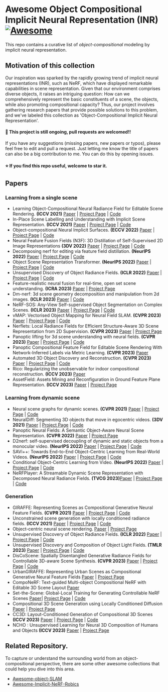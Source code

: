 # Awesome Object Compositional Implicit Neural Representation (INR) [![Awesome](https://cdn.rawgit.com/sindresorhus/awesome/d7305f38d29fed78fa85652e3a63e154dd8e8829/media/badge.svg)](https://github.com/sindresorhus/awesome#readme)

This repo contains a curative list of *object-compositional* modeling by implicit neural representation.

## Motivation of this collection

Our inspiration was sparked by the rapidly growing trend of implicit neural representations (INR), such as NeRF, which have displayed remarkable capabilities in scene representation. Given that our environment comprises diverse objects, it raises an intriguing question: How can we comprehensively represent the basic constituents of a scene, the objects, while also promoting compositional capacity? Thus, our project involves gathering research papers that provide possible solutions to this problem, and we've labeled this collection as 'Object-Compositional Implicit Neural Representation'.

#### 🔆 This project is still ongoing, pull requests are welcomed!!

If you have any suggestions (missing papers, new papers or typos), please feel free to edit and pull a request. Just letting me know the title of papers can also be a big contribution to me. You can do this by opening issues.

#### ⭐️ If you find this repo useful, welcome to star it.

## Papers

### Learning from a single scene

- Learning Object-Compositional Neural Radiance Field for Editable Scene Rendering. **(ICCV 2021)** [Paper](https://arxiv.org/pdf/2109.01847.pdf) | [Project Page](https://zju3dv.github.io/object_nerf/) | [Code](https://github.com/zju3dv/object_nerf)
- In-Place Scene Labelling and Understanding with Implicit Scene Representation. **(ICCV 2021)** [Paper](https://arxiv.org/abs/2103.15875) | [Project Page](https://shuaifengzhi.com/Semantic-NeRF/) | [Code](https://github.com/Harry-Zhi/semantic_nerf)
- Object-compositional Neural Implicit Surfaces. **(ECCV 2022)** [Paper](https://arxiv.org/abs/2207.09686) | [Project Page](https://wuqianyi.top/objectsdf/) | [Code](https://github.com/QianyiWu/objsdf)
- Neural Feature Fusion Fields (N3F): 3D Distillation of Self-Supervised 2D Image Representations **(3DV 2022)** [Paper](https://arxiv.org/abs/2209.03494) | [Project Page](https://www.robots.ox.ac.uk/~vadim/n3f/) | [Code](https://github.com/dichotomies/N3F)
- Decomposing nerf for editing via feature field distillation. **(NeurIPS 2022)** [Paper](https://arxiv.org/abs/2205.15585) | [Project Page](https://pfnet-research.github.io/distilled-feature-fields/) | [Code](https://github.com/pfnet-research/distilled-feature-fields)
- Object Scene Representation Transformer. **(NeurIPS 2022)** [Paper](https://arxiv.org/abs/2206.06922) | [Project Page](https://osrt-paper.github.io/) | [Code](https://github.com/stelzner/osrt)
- Unsupervised Discovery of Object Radiance Fields. **(ICLR 2022)** [Paper](https://arxiv.org/abs/2107.07905.pdf) | [Project Page](https://kovenyu.com/uorf/) | [Code](https://github.com/KovenYu/uORF)
- Feature-realistic neural fusion for real-time, open set scene understanding. **(ICRA 2023)** [Paper](https://arxiv.org/abs/2210.03043) | [Project Page](https://makezur.github.io/FeatureRealisticFusion/)
- Dm-nerf: 3d scene geometry decomposition and manipulation from 2d images. **(ICLR 2023)** [Paper](https://arxiv.org/abs/2208.07227) | [Code](https://github.com/vLAR-group/DM-NeRF)
- NeRF-SOS: Any-View Self-supervised Object Segmentation on Complex Scenes. **(ICLR 2023)** [Paper](https://arxiv.org/abs/2209.08776) | [Project Page](https://zhiwenfan.github.io/NeRF-SOS/) | [Code](https://github.com/VITA-Group/NeRF-SOS)
- vMAP: Vectorised Object Mapping for Neural Field SLAM. **(CVPR 2023)** [Paper](https://arxiv.org/abs/2302.01838) | [Project Page](https://kxhit.github.io/vMAP) | [Code](https://github.com/kxhit/vMAP)
- Nerflets: Local Radiance Fields for Efficient Structure-Aware 3D Scene Representation from 2D Supervision. **(CVPR 2023)** [Paper](https://arxiv.org/abs/2303.03361) | [Project Page](https://jetd1.github.io/nerflets-web/?utm_source=tldrai)
- Panoptic lifting for 3d scene understanding with neural fields. **(CVPR 2023)** [Paper](https://arxiv.org/abs/2212.09802) | [Project Page](https://nihalsid.github.io/panoptic-lifting/) | [Code](https://github.com/nihalsid/panoptic-lifting)
- Panoptic Compositional Feature Field for Editable Scene Rendering With Network-Inferred Labels via Metric Learning. **(CVPR 2023)** [Paper](https://openaccess.thecvf.com/content/CVPR2023/papers/Cheng_Panoptic_Compositional_Feature_Field_for_Editable_Scene_Rendering_With_Network-Inferred_CVPR_2023_paper.pdf)
- Automated 3D Object Discovery and Reconstruction. **(CVPR 2023)** [Paper](https://arxiv.org/abs/2305.08810) | [Project Page](https://zju3dv.github.io/autorecon/) | [Code](https://github.com/zju3dv/AutoRecon)
- Rico: Regularizing the unobservable for indoor compositional reconstruction. **(ICCV 2023)** [Paper](https://arxiv.org/abs/2303.08605)
- AssetField: Assets Mining and Reconfiguration in Ground Feature Plane Representation. **(ICCV 2023)** [Paper](https://city-super.github.io/assetfield/img/main.pdf) | [Project Page](https://city-super.github.io/assetfield/)

### Learning from dynamic scene

- Neural scene graphs for dynamic scenes. **(CVPR 2021)** [Paper](https://arxiv.org/abs/2011.10379) | [Project Page](http://light.princeton.edu/neural-scene-graphs) | [Code](https://github.com/princeton-computational-imaging/neural-scene-graphs)
- NeuralDiff: Segmenting 3D objects that move in egocentric videos. **(3DV 2021)** [Paper](https://www.robots.ox.ac.uk/~vgg/publications/2021/Tschernezki21/tschernezki21.pdf) | [Project Page](https://www.robots.ox.ac.uk/~vadim/neuraldiff/) | [Code](https://github.com/dichotomies/NeuralDiff)
- Panoptic Neural Fields: A Semantic Object-Aware Neural Scene Representation. **(CVPR 2022)** [Paper](https://arxiv.org/abs/2205.04334) | [Project Page](https://abhijitkundu.info/projects/pnf/)
- D2nerf: self-supervised decoupling of dynamic and static objects from a monocular video. **(NeurIPS 2022)** [Paper](https://arxiv.org/abs/2205.15838) | [Project Page](https://d2nerf.github.io/) | [Code](https://github.com/ChikaYan/d2nerf)
- SAVi++: Towards End-to-End Object-Centric Learning from Real-World Videos. **(NeurIPS 2022)** [Paper](https://arxiv.org/abs/2206.07764) | [Project Page](https://slot-attention-video.github.io/savi++/) | [Code](https://github.com/google-research/slot-attention-video/)
- Conditional Object-Centric Learning from Video. **(NeurIPS 2022)** [Paper](https://arxiv.org/abs/2111.12594) | [Project Page](https://slot-attention-video.github.io/) | [Code](https://github.com/google-research/slot-attention-video/)
- NeRFPlayer: A Streamable Dynamic Scene Representation with Decomposed Neural Radiance Fields. **(TVCG 2023)**[Paper](https://arxiv.org/abs/2210.15947) | [Project Page](https://lsongx.github.io/projects/nerfplayer.html) | [Code](https://github.com/nerfstudio-project/nerfstudio)

### Generation

- GIRAFFE: Representing Scenes as Compositional Generative Neural Feature Fields. **(CVPR 2021)** [Paper](https://www.cvlibs.net/publications/Niemeyer2021CVPR.pdf) | [Project Page](https://m-niemeyer.github.io/project-pages/giraffe/index.html) | [Code](https://github.com/autonomousvision/giraffe)
- Unconstrained scene generation with locally conditioned radiance fields. **(ICCV 2021)** [Paper](https://arxiv.org/abs/2104.00670) | [Project Page](https://apple.github.io/ml-gsn/) | [Code](https://github.com/apple/ml-gsn)
- Object-centric neural scene rendering. [Paper](https://arxiv.org/abs/2012.08503) | [Project Page](https://shellguo.com/osf/)
- Unsupervised Discovery of Object Radiance Fields. **(ICLR 2022)** [Paper](https://arxiv.org/abs/2107.07905) | [Project Page](https://kovenyu.com/uorf/) | [Code](https://github.com/KovenYu/uORF)
- Unsupervised Discovery and Composition of Object Light Fields. **(TMLR 2023)** [Paper](https://arxiv.org/abs/2205.03923) | [Project Page](https://cameronosmith.github.io/colf/) | [Code](https://github.com/cameronosmith/COLF)
- DisCoScene: Spatially Disentangled Generative Radiance Fields for Controllable 3D-aware Scene Synthesis. **(CVPR 2023)** [Paper](https://arxiv.org/abs/2212.11984) | [Project Page](https://snap-research.github.io/discoscene/) | [Code](https://github.com/snap-research/discoscene)
- UrbanGIRAFFE: Representing Urban Scenes as Compositional Generative Neural Feature Fields [Paper](https://arxiv.org/abs/2303.14167) | [Project Page](https://lv3d.github.io/urbanGIRAFFE/)
- CompoNeRF: Text-guided Multi-object Compositional NeRF with Editable 3D Scene Layout [Paper](https://arxiv.org/abs/2303.13843)
- Set-the-Scene: Global-Local Training for Generating Controllable NeRF Scenes [Paper](https://arxiv.org/abs/2303.13450)| [Project Page](https://danacohen95.github.io/Set-the-Scene/) | [Code](https://github.com/DanaCohen95/Set-the-Scene)
- Compositional 3D Scene Generation using Locally Conditioned Diffusion [Paper](https://arxiv.org/abs/2303.12218) | [Project Page](https://ryanpo.com/comp3d/)
- CC3D: Layout-Conditioned Generation of Compositional 3D Scenes **(ICCV 2023)** [Paper](https://arxiv.org/abs/2303.12074) | [Project Page](https://sherwinbahmani.github.io/cc3d/) | [Code](https://github.com/sherwinbahmani/cc3d)
- NCHO : Unsupervised Learning for Neural 3D Composition of Humans and Objects **(ICCV 2023)** [Paper](https://arxiv.org/abs/2305.14345) | [Project Page](https://taeksuu.github.io/ncho/)

## Related Repository.

To capture or understand the surrounding world from an object-compositional perspective, there are some other awesome collections that could help you dive into this area.

- [Awesome-object-SLAM](https://github.com/520xyxyzq/awesome-object-SLAM)
- [Awesome-Implicit-NeRF-Robics](https://github.com/zubair-irshad/Awesome-Implicit-NeRF-Robotics)
